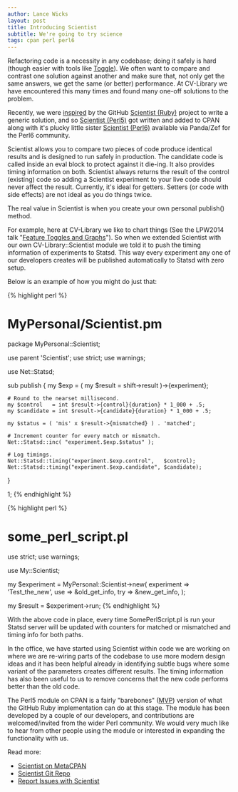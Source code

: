```yaml
---
author: Lance Wicks
layout: post
title: Introducing Scientist
subtitle: We're going to try science
tags: cpan perl perl6
---
```

Refactoring code is a necessity in any codebase; doing it safely is hard (though easier with tools like [Toggle](https://metacpan.org/pod/distribution/Toggle)). We often want to compare and contrast one solution against another and make sure that, not only get the same answers, we get the same (or better) performance. At CV-Library we have encountered this many times and found many one-off solutions to the problem.

Recently, we were [inspired](http://githubengineering.com/scientist/) by the GitHub [Scientist (Ruby)](https://github.com/github/scientist) project to write a generic solution, and so [Scientist (Perl5)](https://metacpan.org/pod/Scientist) got written and added to CPAN along with it's plucky little sister [Scientist (Perl6)](http://modules.perl6.org/?q=Scientist) available via Panda/Zef for the Perl6 community.

Scientist allows you to compare two pieces of code produce identical results and is designed to run safely in production. The candidate code is called inside an eval block to protect against it die-ing. It also provides timing information on both. Scientist always returns the result of the control (existing) code so adding a Scientist experiment to your live code should never affect the result. Currently, it's ideal for getters. Setters (or code with side effects) are not ideal as you do things twice.

The real value in Scientist is when you create your own personal publish() method.

For example, here at CV-Library we like to chart things (See the LPW2014 talk "[Feature Toggles and Graphs](http://act.yapc.eu/lpw2014/talk/5734)"). So when we extended Scientist with our own CV-Library::Scientist module we told it to push the timing information of experiments to Statsd. This way every experiment any one of our developers creates will be published automatically to Statsd with zero setup.

Below is an example of how you might do just that:

{% highlight perl %}
# MyPersonal/Scientist.pm
package MyPersonal::Scientist;

use parent 'Scientist';
use strict;
use warnings;

use Net::Statsd;

sub publish {
    my $exp = ( my $result = shift->result )->{experiment};

    # Round to the nearset millisecond.
    my $control   = int $result->{control}{duration} * 1_000 + .5;
    my $candidate = int $result->{candidate}{duration} * 1_000 + .5;

    my $status = ( 'mis' x $result->{mismatched} ) . 'matched';

    # Increment counter for every match or mismatch.
    Net::Statsd::inc( "experiment.$exp.$status" );

    # Log timings.
    Net::Statsd::timing("experiment.$exp.control",   $control);
    Net::Statsd::timing("experiment.$exp.candidate", $candidate);
}

1;
{% endhighlight %}

{% highlight perl %}
# some_perl_script.pl
use strict;
use warnings;

use My::Scientist;

my $experiment = MyPersonal::Scientist->new(
     experiment => 'Test_the_new',
     use        => \&old_get_info,
     try        => \&new_get_info,
);

my $result = $experiment->run;
{% endhighlight %}

With the above code in place, every time SomePerlScript.pl is run your Statsd server will be updated with counters for matched or mismatched and timing info for both paths.

In the office, we have started using Scientist within code we are working on where we are re-wiring parts of the codebase to use more modern design ideas and it has been helpful already in identifying subtle bugs where some variant of the parameters creates different results. The timing information has also been useful to us to remove concerns that the new code performs better than the old code.

The Perl5 module on CPAN is a fairly "barebones" ([MVP](https://en.wikipedia.org/wiki/Minimum_viable_product)) version of what the GitHub Ruby implementation can do at this stage. The module has been developed by a couple of our developers, and contributions are welcomed/invited from the wider Perl community.  We would very much like to hear from other people using the module or interested in expanding the functionality with us.

Read more:

* [Scientist on MetaCPAN](https://metacpan.org/pod/Scientist)
* [Scientist Git Repo](https://github.com/lancew/Scientist)
* [Report Issues with Scientist](https://github.com/lancew/Scientist/issues)

